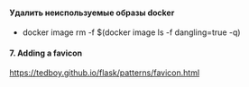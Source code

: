 #### Удалить неиспользуемые образы docker
- docker image rm -f $(docker image ls -f dangling=true -q)
#### 7. Adding a favicon
https://tedboy.github.io/flask/patterns/favicon.html
